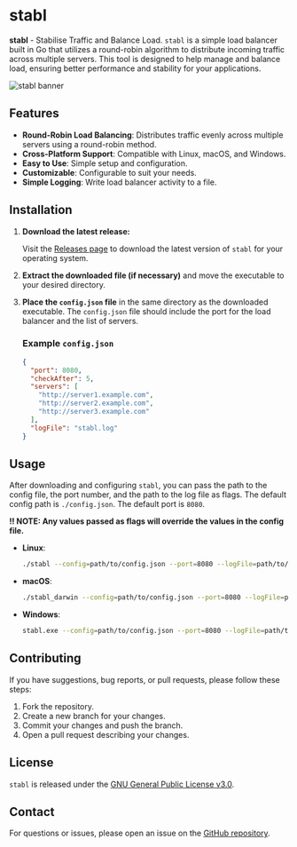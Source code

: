 # stabl

**stabl** - Stabilise Traffic and Balance Load. `stabl` is a simple load balancer built in Go that utilizes a round-robin algorithm to distribute incoming traffic across multiple servers. This tool is designed to help manage and balance load, ensuring better performance and stability for your applications.

![stabl banner](https://dev.nnisarg.in/stabl/banner.jpg)

## Features

- **Round-Robin Load Balancing**: Distributes traffic evenly across multiple servers using a round-robin method.
- **Cross-Platform Support**: Compatible with Linux, macOS, and Windows.
- **Easy to Use**: Simple setup and configuration.
- **Customizable**: Configurable to suit your needs.
- **Simple Logging**: Write load balancer activity to a file.

## Installation

1. **Download the latest release:**

   Visit the [Releases page](https://github.com/nnisarggada/stabl/releases/latest) to download the latest version of `stabl` for your operating system.

2. **Extract the downloaded file (if necessary)** and move the executable to your desired directory.

3. **Place the `config.json` file** in the same directory as the downloaded executable. The `config.json` file should include the port for the load balancer and the list of servers.

   ### Example `config.json`

   ```json
   {
     "port": 8080,
     "checkAfter": 5,
     "servers": [
       "http://server1.example.com",
       "http://server2.example.com",
       "http://server3.example.com"
     ],
     "logFile": "stabl.log"
   }
   ```

## Usage

After downloading and configuring `stabl`, you can pass the path to the config file, the port number, and the path to the log file as flags. The default config path is `./config.json`. The default port is `8080`.

**‼️ NOTE: Any values passed as flags will override the values in the config file.**

- **Linux**:

  ```bash
  ./stabl --config=path/to/config.json --port=8080 --logFile=path/to/log/file
  ```

- **macOS**:

  ```bash
  ./stabl_darwin --config=path/to/config.json --port=8080 --logFile=path/to/log/file
  ```

- **Windows**:

  ```bash
  stabl.exe --config=path/to/config.json --port=8080 --logFile=path/to/log/file
  ```

## Contributing

If you have suggestions, bug reports, or pull requests, please follow these steps:

1. Fork the repository.
2. Create a new branch for your changes.
3. Commit your changes and push the branch.
4. Open a pull request describing your changes.

## License

`stabl` is released under the [GNU General Public License v3.0](LICENSE).

## Contact

For questions or issues, please open an issue on the [GitHub repository](https://github.com/nnisarggada/stabl).

